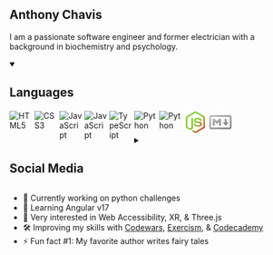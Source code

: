 <style>
    .icon {
        margin-top: 2px;
        margin-right: 4px;
    }
</style>

## Anthony Chavis

I am a passionate software engineer and former electrician with a background in biochemistry and psychology.

<details open>
<summary style='cursor: pointer;'><h2>Languages</h2></summary>

<img alt='HTML5' title='HTML5' align='left' width='40px' class='icon' src="https://cdn.jsdelivr.net/gh/devicons/devicon/icons/html5/html5-plain.svg" />
<img alt='CSS3' title='CSS3' align='left' width='40px' class='icon' src="https://cdn.jsdelivr.net/gh/devicons/devicon/icons/css3/css3-plain.svg" />
<img alt='JavaScript' title='JavaScript' align='left' width='40px' class='icon' src="https://cdn.jsdelivr.net/gh/devicons/devicon/icons/javascript/javascript-plain.svg#gh-dark-mode-only" />
<img alt='JavaScript' title='JavaScript' align='left' width='40px' class='icon' src="https://cdn.jsdelivr.net/gh/devicons/devicon/icons/javascript/javascript-original.svg#gh-light-mode-only" />
<img alt='TypeScript' title='TypeScript' align='left' width='40px' class='icon' src="https://cdn.jsdelivr.net/gh/devicons/devicon/icons/typescript/typescript-plain.svg" />
<img alt='Python' title='Python' align='left' width='40px' class='icon' src="https://cdn.jsdelivr.net/gh/devicons/devicon/icons/python/python-original.svg#gh-dark-mode-only" />
<img alt='Python' title='Python' align='left' width='40px' class='icon' src="https://cdn.jsdelivr.net/gh/devicons/devicon/icons/python/python-original.svg#gh-light-mode-only" />
<!-- <img alt='Node.JS' title='Node.JS' align='left' width='40px' class='icon' src="https://cdn.jsdelivr.net/gh/devicons/devicon/icons/nodejs/nodejs-plain.svg#gh-light-mode-only" /> -->
<img alt='Node.JS' title='Node.JS' align='left' width='40px' class='icon' src='./assets/node_dark-mode.svg#gh-dark-mode-only' />
<img alt='Markdown' title='Markdown' width='40px' class='icon' src='./assets/markdown_dark-mode.svg#gh-dark-mode-only' />
</details>

<details style='cursor: pointer;'>
<summary>
    <h2>Social Media</h2>
</summary>

[<img alt='LinkedIn' title='LinkedIn' align='left' width='40px' class='icon' src="https://cdn.jsdelivr.net/gh/devicons/devicon/icons/linkedin/linkedin-original.svg#gh-dark-mode-only" />](https://www.linkedin.com/in/anthony-chavis/#gh-dark-mode-only)
[<img alt='LinkedIn' title='LinkedIn' align='left' width='40px' class='icon' src="https://cdn.jsdelivr.net/gh/devicons/devicon/icons/linkedin/linkedin-plain.svg#gh-light-mode-only" />](https://www.linkedin.com/in/anthony-chavis/#gh-light-mode-only)
[<img alt='Twitter / X' title='Twitter' width='40px' class='icon' src="https://cdn.jsdelivr.net/gh/devicons/devicon/icons/twitter/twitter-original.svg" />][twitter]

</details>

- 🔬 Currently working on python challenges
- 🌱 Learning Angular v17
- 🔭 Very interested in Web Accessibility, XR, & Three.js
- 🛠️ Improving my skills with [Codewars][codewars], [Exercism][exercism], & [Codecademy][codecademy]
- ⚡ Fun fact #1: My favorite author writes fairy tales
<!-- - ⚡ Fun fact #2: There is one video game I enjoy playing == retired q3 2023 -->

<!-- [currentProject]: -->

[codecademy]: https://www.codecademy.com/profiles/AnthonyCh.
[codewars]: https://www.codewars.com/users/gitanthony
[exercism]: https://exercism.org/profiles/anthonychavis
[twitter]: https://twitter.com/gitanthony1

<!-- [linkedin]: https://www.linkedin.com/in/anthony-chavis/ -->

<!--


**anthonychavis/anthonychavis** is a ✨ _special_ ✨ repository because its `README.md` (this file) appears on your GitHub profile.

Here are some ideas to get you started:

- 🔭 I’m currently working on ...
- 🌱 I’m currently learning ...
- 👯 I’m looking to collaborate on ...
- 🤔 I’m looking for help with ...
- 💬 Ask me about ...
- 📫 How to reach me: ...
- 😄 Pronouns: ...
- ⚡ Fun fact: ...
-->
